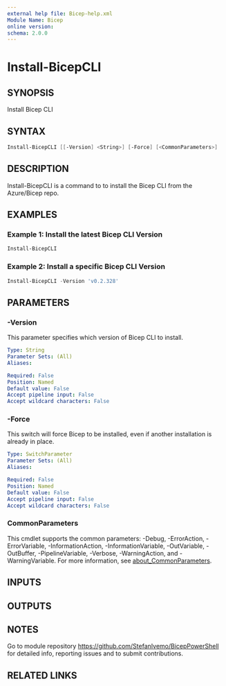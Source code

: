 ```yaml
---
external help file: Bicep-help.xml
Module Name: Bicep
online version:
schema: 2.0.0
---
```


# Install-BicepCLI

## SYNOPSIS
Install Bicep CLI

## SYNTAX

```powershell
Install-BicepCLI [[-Version] <String>] [-Force] [<CommonParameters>]
```

## DESCRIPTION
Install-BicepCLI is a command to to install the Bicep CLI from the Azure/Bicep repo.

## EXAMPLES

### Example 1: Install the latest Bicep CLI Version
```powershell
Install-BicepCLI
```

### Example 2: Install a specific Bicep CLI Version
```powershell
Install-BicepCLI -Version 'v0.2.328'
```

## PARAMETERS

### -Version
This parameter specifies which version of Bicep CLI to install.

```yaml
Type: String
Parameter Sets: (All)
Aliases:

Required: False
Position: Named
Default value: False
Accept pipeline input: False
Accept wildcard characters: False
```

### -Force
This switch will force Bicep to be installed, even if another installation is already in place.

```yaml
Type: SwitchParameter
Parameter Sets: (All)
Aliases:

Required: False
Position: Named
Default value: False
Accept pipeline input: False
Accept wildcard characters: False
```

### CommonParameters
This cmdlet supports the common parameters: -Debug, -ErrorAction, -ErrorVariable, -InformationAction, -InformationVariable, -OutVariable, -OutBuffer, -PipelineVariable, -Verbose, -WarningAction, and -WarningVariable. For more information, see [about_CommonParameters](http://go.microsoft.com/fwlink/?LinkID=113216).

## INPUTS

## OUTPUTS

## NOTES
Go to module repository https://github.com/StefanIvemo/BicepPowerShell for detailed info, reporting issues and to submit contributions.

## RELATED LINKS
